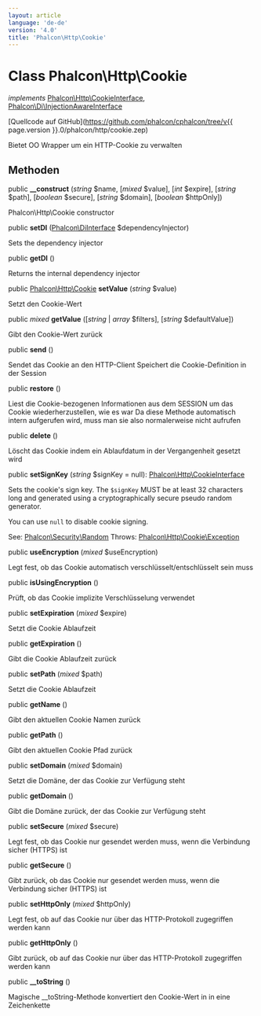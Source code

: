 ```yaml
---
layout: article
language: 'de-de'
version: '4.0'
title: 'Phalcon\Http\Cookie'
---
```

# Class **Phalcon\Http\Cookie**

*implements* [Phalcon\Http\CookieInterface](Phalcon_Http_CookieInterface), [Phalcon\Di\InjectionAwareInterface](Phalcon_Di_InjectionAwareInterface)

[Quellcode auf GitHub](https://github.com/phalcon/cphalcon/tree/v{{ page.version }}.0/phalcon/http/cookie.zep)

Bietet OO Wrapper um ein HTTP-Cookie zu verwalten

## Methoden

public **__construct** (*string* $name, [*mixed* $value], [*int* $expire], [*string* $path], [*boolean* $secure], [*string* $domain], [*boolean* $httpOnly])

Phalcon\Http\Cookie constructor

public **setDI** ([Phalcon\DiInterface](Phalcon_DiInterface) $dependencyInjector)

Sets the dependency injector

public **getDI** ()

Returns the internal dependency injector

public [Phalcon\Http\Cookie](Phalcon_Http_Cookie) **setValue** (*string* $value)

Setzt den Cookie-Wert

public *mixed* **getValue** ([*string* | *array* $filters], [*string* $defaultValue])

Gibt den Cookie-Wert zurück

public **send** ()

Sendet das Cookie an den HTTP-Client Speichert die Cookie-Definition in der Session

public **restore** ()

Liest die Cookie-bezogenen Informationen aus dem SESSION um das Cookie wiederherzustellen, wie es war Da diese Methode automatisch intern aufgerufen wird, muss man sie also normalerweise nicht aufrufen

public **delete** ()

Löscht das Cookie indem ein Ablaufdatum in der Vergangenheit gesetzt wird

public **setSignKey** (*string* $signKey = null): [Phalcon\Http\CookieInterface](Phalcon_Http_CookieInterface)

Sets the cookie's sign key. The `$signKey` MUST be at least 32 characters long and generated using a cryptographically secure pseudo random generator.

You can use `null` to disable cookie signing.

See: [Phalcon\Security\Random](Phalcon_Security_Random) Throws: [Phalcon\Http\Cookie\Exception](Phalcon_Http_Cookie_Exception)

public **useEncryption** (*mixed* $useEncryption)

Legt fest, ob das Cookie automatisch verschlüsselt/entschlüsselt sein muss

public **isUsingEncryption** ()

Prüft, ob das Cookie implizite Verschlüsselung verwendet

public **setExpiration** (*mixed* $expire)

Setzt die Cookie Ablaufzeit

public **getExpiration** ()

Gibt die Cookie Ablaufzeit zurück

public **setPath** (*mixed* $path)

Setzt die Cookie Ablaufzeit

public **getName** ()

Gibt den aktuellen Cookie Namen zurück

public **getPath** ()

Gibt den aktuellen Cookie Pfad zurück

public **setDomain** (*mixed* $domain)

Setzt die Domäne, der das Cookie zur Verfügung steht

public **getDomain** ()

Gibt die Domäne zurück, der das Cookie zur Verfügung steht

public **setSecure** (*mixed* $secure)

Legt fest, ob das Cookie nur gesendet werden muss, wenn die Verbindung sicher (HTTPS) ist

public **getSecure** ()

Gibt zurück, ob das Cookie nur gesendet werden muss, wenn die Verbindung sicher (HTTPS) ist

public **setHttpOnly** (*mixed* $httpOnly)

Legt fest, ob auf das Cookie nur über das HTTP-Protokoll zugegriffen werden kann

public **getHttpOnly** ()

Gibt zurück, ob auf das Cookie nur über das HTTP-Protokoll zugegriffen werden kann

public **__toString** ()

Magische __toString-Methode konvertiert den Cookie-Wert in in eine Zeichenkette